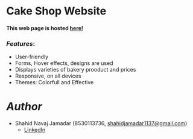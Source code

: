 # Cake Shop Website


#### This web page is hosted [here!](https://cake-shop-2020.netlify.app/)

### *Features*:

* User-friendly
* Forms, Hover effects, designs are used
* Displays varieties of bakery prooduct and prices
* Responsive, on all devices
* Themes: Colorfull and Effective 

# *Author*

* Shahid Navaj Jamadar (8530113736, shahidjamadar1137@gmail.com)
  - [LinkedIn](https://www.linkedin.com/in/shahid-jamadar/)
